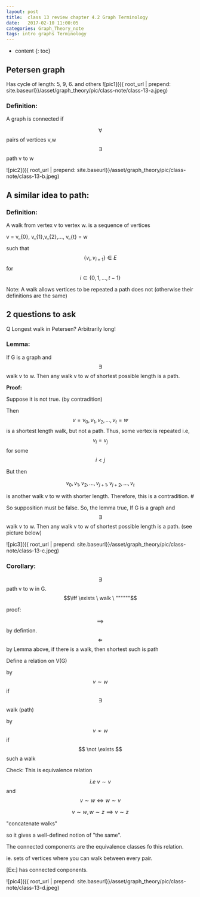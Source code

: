 ```yaml
---
layout: post
title:  class 13 review chapter 4.2 Graph Terminology
date:   2017-02-10 11:00:05
categories: Graph_Theory_note
tags: intro graphs Terminology
---
```


* content
{: toc}

## Petersen graph 






Has cycle of length: 5, 9, 6. and others
![pic1]({{ root_url | prepend: site.baseurl}}/asset/graph_theory/pic/class-note/class-13-a.jpeg)

### Definition: 

A graph is connected if 

$$\forall $$ pairs of vertices v,w 
$$\exists$$ path v to w

![pic2]({{ root_url | prepend: site.baseurl}}/asset/graph_theory/pic/class-note/class-13-b.jpeg)

## A similar idea to path:

### Definition: 

A walk from vertex v to vertex w. is a sequence of vertices

v = v_{0}, v_{1},v_{2},..., v_{t} = w

such that $$\{v_{i},v_{i+1}\} \in E$$ for $$i\in\{0,1,...,t-1\}$$

Note: A walk allows vertices to be repeated a path does not (otherwise their definitions are the same)

## 2 questions to ask

Q Longest walk in Petersen? 
Arbitrarily long!

### Lemma: 

If G is a graph and $$\exists$$ walk v to w. Then any walk v to w of shortest possible length is a path. 

**Proof:**

Suppose it is not true. (by contradition)

Then $$v = v_{0}, v_{1},v_{2},..., v_{t} = w$$ is a shortest length walk, but not a path. Thus, some vertex is repeated 
i.e, $$v_{i}=v_{j}$$ for some $$i < j$$

But then 

$$v_{0}, v_{1},v_{2},..., v_{j+1},v_{j+2},...,v_{t}$$

is another walk v to w with shorter length. Therefore, this is a contradition. # 

So supposition must be false. So, the lemma true,  If G is a graph and $$\exists$$ walk v to w. Then any walk v to w of shortest possible length is a path. (see picture below)

![pic3]({{ root_url | prepend: site.baseurl}}/asset/graph_theory/pic/class-note/class-13-c.jpeg)


### Corollary: 

$$\exists$$ path v to w in G. $$\iff \exists \ walk \ """"""$$

proof: 

$$ \implies$$ by defintion. <br>
$$\Leftarrow$$ by Lemma above, if there is a walk, then shortest such is path

Define a relation on V(G)

by $$v \sim w$$ if $$\exists $$ walk (path)

by $$v \not \sim w$$ if $$ \not \exists $$ such a walk 

Check: This is equivalence relation 

$$i.e \ v \sim v$$ and $$ v \sim w \iff w \sim v$$

$$v \sim w, w \sim z \implies v \sim z$$

"concatenate walks"

so it gives a well-defined notion of "the same".

The connected components are the equivalence classes fo this relation.

ie. sets of vertices where you can walk between every pair. 

[Ex:] has connected conponents. 

![pic4]({{ root_url | prepend: site.baseurl}}/asset/graph_theory/pic/class-note/class-13-d.jpeg)





